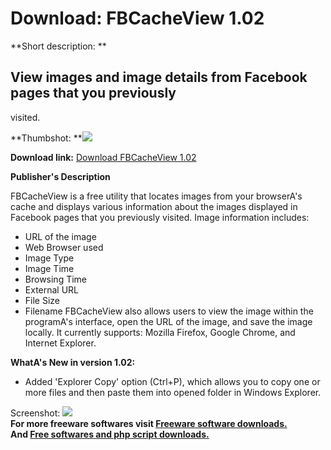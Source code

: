 # Download: FBCacheView 1.02

**Short description: **

## View images and image details from Facebook pages that you previously
visited.

  
**Thumbshot: **![](http://www.freewarefiles.com/screenshot/fbcacheview_md.jpg)   
  
**Download link:** [Download FBCacheView 1.02](http://freesoftwares.boysofts.com/FBCacheView_program_95129.html)  
  

**Publisher's Description**  
  

FBCacheView is a free utility that locates images from your browserA's cache
and displays various information about the images displayed in Facebook pages
that you previously visited. Image information includes:

  * URL of the image 
  * Web Browser used 
  * Image Type 
  * Image Time 
  * Browsing Time 
  * External URL 
  * File Size 
  * Filename 
FBCacheView also allows users to view the image within the programA's
interface, open the URL of the image, and save the image locally. It currently
supports: Mozilla Firefox, Google Chrome, and Internet Explorer.

**WhatA's New in version 1.02:**

  * Added 'Explorer Copy' option (Ctrl+P), which allows you to copy one or more files and then paste them into opened folder in Windows Explorer. 

  
  
Screenshot: ![](http://www.freewarefiles.com/screenshot/fbcacheview.jpg)  
**For more freeware softwares visit [Freeware software downloads.](http://freesoftwares.boysofts.com/)**   
**And [Free softwares and php script downloads.](http://www.boysofts.com/)**

